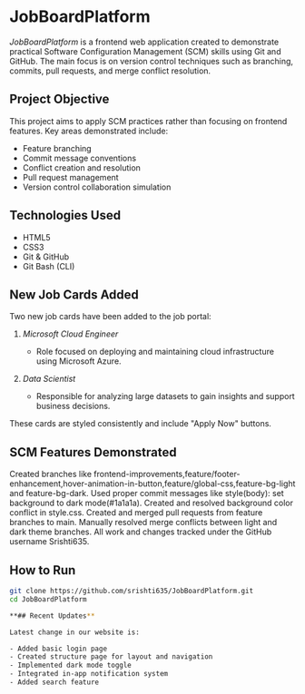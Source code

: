 # JobBoardPlatform

*JobBoardPlatform* is a frontend web application created to demonstrate practical Software Configuration Management (SCM) skills using Git and GitHub. The main focus is on version control techniques such as branching, commits, pull requests, and merge conflict resolution.

## Project Objective

This project aims to apply SCM practices rather than focusing on frontend features. Key areas demonstrated include:
- Feature branching
- Commit message conventions
- Conflict creation and resolution
- Pull request management
- Version control collaboration simulation

##  Technologies Used

- HTML5 
- CSS3 
- Git & GitHub 
- Git Bash (CLI)
## New Job Cards Added

Two new job cards have been added to the job portal:

1. *Microsoft Cloud Engineer*
   - Role focused on deploying and maintaining cloud infrastructure using Microsoft Azure.

2. *Data Scientist*
   - Responsible for analyzing large datasets to gain insights and support business decisions.

These cards are styled consistently and include "Apply Now" buttons.



##  SCM Features Demonstrated

Created branches like frontend-improvements,feature/footer-enhancement,hover-animation-in-button,feature/global-css,feature-bg-light and feature-bg-dark. 
Used proper commit messages like style(body): set background to dark mode(#1a1a1a). 
Created and resolved background color conflict in style.css. 
Created and merged pull requests from feature branches to main. 
Manually resolved merge conflicts between light and dark theme branches. 
All work and changes tracked under the GitHub username Srishti635.

##  How to Run

```bash
git clone https://github.com/srishti635/JobBoardPlatform.git
cd JobBoardPlatform

**## Recent Updates**

Latest change in our website is:

- Added basic login page
- Created structure page for layout and navigation
- Implemented dark mode toggle
- Integrated in-app notification system
- Added search feature
